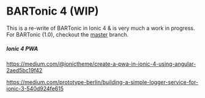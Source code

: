 # BARTonic 4 (WIP)

This is a re-write of BARTonic in Ionic 4 & is very much a work in progress. For BARTonic (1.0), checkout the [master](https://github.com/arun0009/bartonic/tree/master) branch.

##### Ionic 4 PWA

https://medium.com/@ionictheme/create-a-pwa-in-ionic-4-using-angular-2aed5bc19f42

https://medium.com/prototype-berlin/building-a-simple-logger-service-for-ionic-3-540d924fe615
